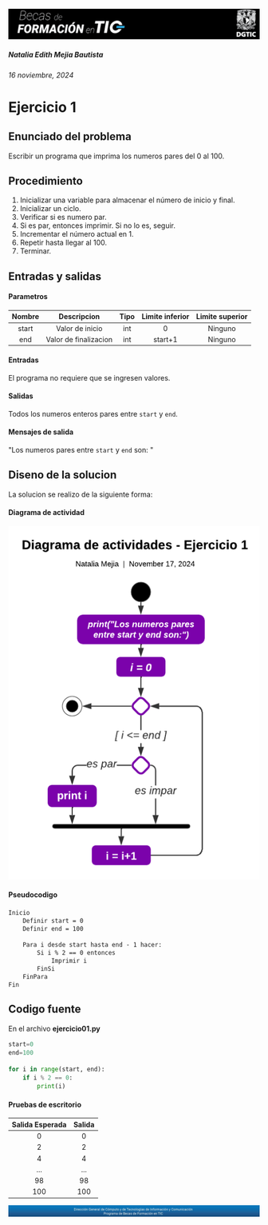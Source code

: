 ![headerDGTIC](/Imagenes/headerDGTIC.png)

##### Natalia Edith Mejia Bautista 
###### 16 noviembre, 2024

# Ejercicio 1

## Enunciado del problema
Escribir un programa que imprima los numeros pares del 0 al 100.

## Procedimiento 
1. Inicializar una variable para almacenar el número de inicio y final.
2. Inicializar un ciclo.
3. Verificar si es numero par.
4. Si es par, entonces imprimir. Si no lo es, seguir.
5. Incrementar el número actual en 1.
6. Repetir hasta llegar al 100.
7. Terminar.

<!-- ## Entradas y salidas
| Left-Aligned  | Center Aligned  | Right Aligned |
|:------------- |:---------------:| -------------:|
| Row 1         | **Bold**        | Cell 3        |
| Row 2         | *Italic*        | Cell 6        |
| Row 3         | ~~Strike~~      | Cell 9        |
| Row 3         | [Link](dot.com) | Cell 9        |
 -->

 ## Entradas y salidas
#### Parametros
| Nombre  | Descripcion  | Tipo | Limite inferior | Limite superior |
|:-------------:|:---------------:| :-------------:|:---------:|:---------:|
| start  |Valor de inicio| int | 0 | Ninguno |
| end  |Valor de finalizacion| int | start+1 | Ninguno |

#### Entradas
El programa no requiere que se ingresen valores.

#### Salidas
Todos los numeros enteros pares entre `start` y `end`.
#### Mensajes de salida
"Los numeros pares entre `start` y `end` son: "

## Diseno de la solucion 
La solucion se realizo de la siguiente forma:
#### Diagrama de actividad
![Diagrama de actividad 01](/Imagenes/Diagrama01.png)


#### Pseudocodigo
<!-- ![Logo de Python](https://www.python.org/static/community_logos/python-logo-master-v3-TM.png) -->

<!-- Asi podemos hablar de `fun encontrar_pares`
Para imprimir **"¡Hola, mundo!"** en Python: -->

```plaintext
Inicio
    Definir start = 0
    Definir end = 100
    
    Para i desde start hasta end - 1 hacer:
        Si i % 2 == 0 entonces
            Imprimir i
        FinSi
    FinPara
Fin
```

## Codigo fuente
En el archivo **ejercicio01.py**
```python
start=0
end=100

for i in range(start, end):
    if i % 2 == 0:
        print(i) 
```

#### Pruebas de escritorio
| Salida Esperada | Salida |
|:-------------:|:---------:|
| 0 | 0 |
| 2 | 2 |
| 4 | 4 |
| ... | ...|
| 98 | 98 |
| 100 | 100 |

![footerDGTIC](/Imagenes/footerDGTIC.png)